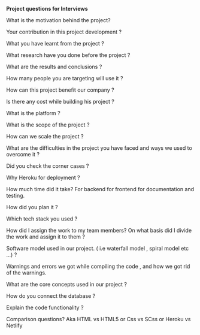**Project questions for Interviews**

What is the motivation behind the project?

Your contribution in this project development ?

What you have learnt from the project ?

What research have you done before the project ?

What are the results and conclusions ?

How many people you are targeting will use it ?

How can this project benefit our company ?

Is there any cost while building his project ?

What is the platform ?

What is the scope of the project ?

How can we scale the project ?

What are the difficulties in the project you have faced and ways we used to overcome it ?

Did you check the corner cases ?

Why Heroku for deployment ?

How much time did it take? For backend for frontend for documentation and testing.

How did you plan it ?

Which tech stack you used ?

How did I assign the work to my team members? On what basis did I divide the work and assign it to them ?

Software model used in our project. ( i.e waterfall model , spiral model etc …) ?

Warnings and errors we got while compiling the code , and how we got rid of the warnings.

What are the core concepts used in our project ?

How do you connect the database ?

Explain the code functionality ?

Comparison questions? Aka HTML vs HTML5 or Css vs SCss or Heroku vs Netlify 





